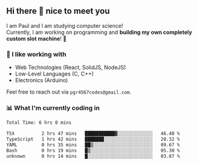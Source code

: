 ## Hi there 👋 nice to meet you

I am Paul and I am studying computer science!  
Currently, I am working on programming and **building my own completely custom slot machine**! 🎰

### 🔭 I like working with
- Web Technologies (React, SolidJS, NodeJS)
- Low-Level Languages (C, C++)
- Electronics (Arduino)

Feel free to reach out via `pgr4567codes@gmail.com`.

### 📊 What I'm currently coding in
<!--START_SECTION:waka-->

```txt
Total Time: 6 hrs 0 mins

TSX          2 hrs 47 mins   ███████████▓░░░░░░░░░░░░░   46.40 %
TypeScript   1 hrs 42 mins   ███████░░░░░░░░░░░░░░░░░░   28.32 %
YAML         0 hrs 35 mins   ██▒░░░░░░░░░░░░░░░░░░░░░░   09.67 %
Bash         0 hrs 19 mins   █▒░░░░░░░░░░░░░░░░░░░░░░░   05.30 %
unknown      0 hrs 14 mins   █░░░░░░░░░░░░░░░░░░░░░░░░   03.87 %
```

<!--END_SECTION:waka-->
